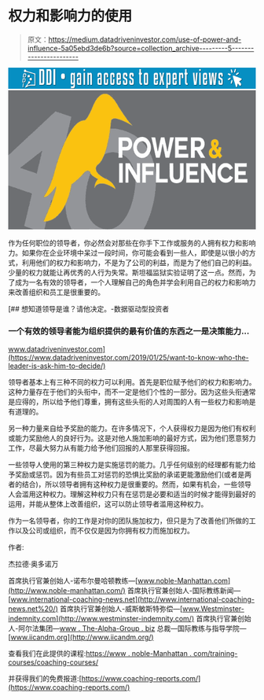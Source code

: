 # 权力和影响力的使用

> 原文：<https://medium.datadriveninvestor.com/use-of-power-and-influence-5a05ebd3de6b?source=collection_archive---------5----------------------->

[![](img/4bd17b89f514bdd3c8a14a62ab4a673b.png)](http://www.track.datadriveninvestor.com/1B9E)![](img/d5239049410cb7edb169573d29ec88ab.png)

作为任何职位的领导者，你必然会对那些在你手下工作或服务的人拥有权力和影响力。如果你在企业环境中呆过一段时间，你可能会看到一些人，即使是以很小的方式，利用他们的权力和影响力，不是为了公司的利益，而是为了他们自己的利益。少量的权力就能让再优秀的人行为失常。斯坦福监狱实验证明了这一点。然而，为了成为一名有效的领导者，一个人理解自己的角色并学会利用自己的权力和影响力来改善组织和员工是很重要的。

[](https://www.datadriveninvestor.com/2019/01/25/want-to-know-who-the-leader-is-ask-him-to-decide/) [## 想知道领导是谁？请他决定。-数据驱动型投资者

### 一个有效的领导者能为组织提供的最有价值的东西之一是决策能力…

www.datadriveninvestor.com](https://www.datadriveninvestor.com/2019/01/25/want-to-know-who-the-leader-is-ask-him-to-decide/) 

领导者基本上有三种不同的权力可以利用。首先是职位赋予他们的权力和影响力。这种力量存在于他们的头衔中，而不一定是他们个性的一部分。因为这些头衔通常是应得的，所以给予他们尊重，拥有这些头衔的人对周围的人有一些权力和影响是有道理的。

另一种力量来自给予奖励的能力。在许多情况下，个人获得权力是因为他们有权利或能力奖励他人的良好行为。这是对他人施加影响的最好方式，因为他们愿意努力工作，尽最大努力从有能力给予他们回报的人那里获得回报。

一些领导人使用的第三种权力是实施惩罚的能力。几乎任何级别的经理都有能力给予奖励或惩罚。因为有些员工对惩罚的恐惧比奖励的承诺更能激励他们(或者是两者的结合)，所以领导者拥有这种权力是很重要的。然而，如果有机会，一些领导人会滥用这种权力。理解这种权力只有在惩罚是必要和适当的时候才能得到最好的运用，并能从整体上改善组织，这可以防止领导者滥用这种权力。

作为一名领导者，你的工作是对你的团队施加权力，但只是为了改善他们所做的工作以及公司或组织，而不仅仅是因为你拥有权力而施加权力。

作者:

杰拉德·奥多诺万

首席执行官兼创始人-诺布尔曼哈顿教练—[www.noble-Manhattan.com](http://www.noble-manhattan.com/)
首席执行官兼创始人-国际教练新闻—[www.international-coaching-news.net](http://www.international-coaching-news.net%20/)
首席执行官兼创始人-威斯敏斯特弥偿—[www.Westminster-indemnity.com](http://www.westminster-indemnity.com/)
首席执行官兼创始人-阿尔法集团—[www . The-Alpha-Group . biz](http://www.the-alpha-group.biz/)
总裁—国际教练与指导学院—[www.iicandm.org](http://www.iicandm.org/)

查看我们在此提供的课程:[https://www . noble-Manhattan . com/training-courses/coaching-courses/](https://www.noble-manhattan.com/training-courses/coaching-courses/)

并获得我们的免费报道:[https://www.coaching-reports.com/](https://www.coaching-reports.com/)